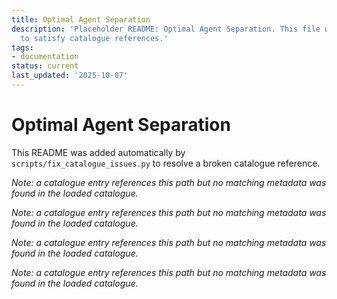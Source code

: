 ```yaml
---
title: Optimal Agent Separation
description: 'Placeholder README: Optimal Agent Separation. This file was auto-generated
  to satisfy catalogue references.'
tags:
- documentation
status: current
last_updated: '2025-10-07'
---
```


# Optimal Agent Separation

This README was added automatically by `scripts/fix_catalogue_issues.py` to resolve a broken catalogue reference.


*Note: a catalogue entry references this path but no matching metadata was found in the loaded catalogue.*



*Note: a catalogue entry references this path but no matching metadata was found in the loaded catalogue.*



*Note: a catalogue entry references this path but no matching metadata was found in the loaded catalogue.*



*Note: a catalogue entry references this path but no matching metadata was found in the loaded catalogue.*
